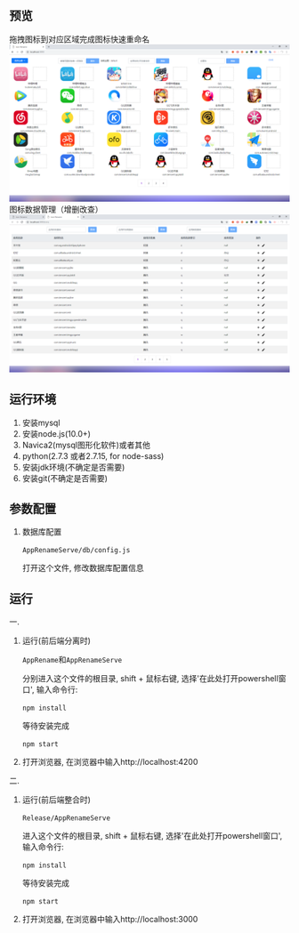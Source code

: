 ## 预览
拖拽图标到对应区域完成图标快速重命名
<img src="https://github.com/ctrlands/IconRename/blob/master/show_1.png">
图标数据管理（增删改查）
<img src="https://github.com/ctrlands/IconRename/blob/master/show_2.png">

## 运行环境

1. 安装mysql
2. 安装node.js(10.0+)
3. Navica2(mysql图形化软件)或者其他
4. python(2.7.3 或者2.7.15, for node-sass)
5. 安装jdk环境(不确定是否需要)
6. 安装git(不确定是否需要)

## 参数配置

1. 数据库配置

	`AppRenameServe/db/config.js`

	打开这个文件, 修改数据库配置信息
	
## 运行

一.
1. 运行(前后端分离时)
 
	`AppRename`和`AppRenameServe`

	分别进入这个文件的根目录, shift + 鼠标右键, 选择'在此处打开powershell窗口', 输入命令行:

	`npm install`

	等待安装完成

	`npm start`

2. 打开浏览器, 在浏览器中输入http://localhost:4200

二.
1. 运行(前后端整合时)

	`Release/AppRenameServe`
	
	进入这个文件的根目录, shift + 鼠标右键, 选择'在此处打开powershell窗口', 输入命令行:

	`npm install`

	等待安装完成

	`npm start`
	
2. 打开浏览器, 在浏览器中输入http://localhost:3000








	
